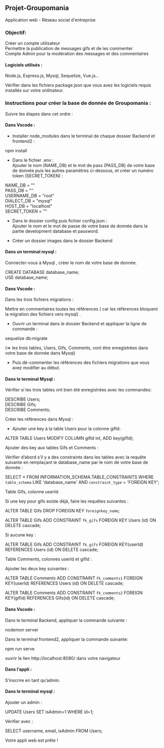 ## Projet-Groupomania

Application web - Réseau social d'entreprise

### Objectif:

Créer un compte utilisateur  
Permettre la publication de messages gifs et de les commenter  
Compte Admin pour la modération des messages et des commentaires

#### Logiciels utilisés :
Node.js, Express.js, Mysql, Sequelize, Vue.js…

Vérifier dans les fichiers package.json que vous avez les logiciels requis installés sur votre ordinateur.

### Instructions pour créer la base de donnée de Groupomania :

Suivre les étapes dans cet ordre :

#### Dans Vscode :

- Installer node_modules dans le terminal de chaque dossier Backend et frontend2 :  

npm install

- Dans le fichier .env :  
Ajouter le nom (NAME_DB) et le mot de pass (PASS_DB) de votre base de donnée puis les autres paramètres ci-dessous, et créer un numéro token (SECRET_TOKEN) :

NAME_DB = ""  
PASS_DB = ""  
USERNAME_DB = "root"  
DIALECT_DB = "mysql"  
HOST_DB = "localhost"  
SECRET_TOKEN = ""

- Dans le dossier config puis fichier config.json :  
Ajouter le nom et le mot de passe de votre base de donnée dans la partie development database et password.

- Créer un dossier images dans le dossier Backend

#### Dans un terminal mysql :

Connecter-vous à Mysql , créer le nom de votre base de donnée.

CREATE DATABASE database_name;  
USE database_name;

#### Dans Vscode :

Dans les trois fichiers migrations :

Mettre en commentaires toutes les références 
( car les références bloquent la migration des fichiers vers mysql) .

- Ouvrir un terminal dans le dossier Backend et appliquer la ligne de commande  :  

sequelize db:migrate
  
(=> les trois tables, Users, Gifs, Comments, vont être enregistrées dans votre base de donnée dans Mysql)

- Puis dé-commenter les références des fichiers migrations que vous avez modifier au début.

#### Dans le terminal Mysql :

Vérifier si les trois tables ont bien été enregistrées avec les commandes:

DESCRIBE Users;  
DESCRIBE Gifs;  
DESCRIBE Comments;  

Créer les références dans Mysql :

-  Ajouter une key à la table Users pour la colonne gifId: 

ALTER TABLE Users MODIFY COLUMN gifId int, ADD key(gifId);  

Ajouter des key aux tables Gifs et Comments :

Vérifier d’abord s’il y a des constraints dans les tables avec la requête suivante en 
remplaçant le database_name par le nom de votre base de donnée :   

SELECT * FROM INFORMATION_SCHEMA.TABLE_CONSTRAINTS WHERE `table_schema` LIKE 'database_name' AND `constraint_type` = 'FOREIGN KEY';

Table Gifs, colonne userId:

Si une key pour gifs existe déjà, faire les requêtes suivantes :

ALTER TABLE Gifs DROP FOREIGN KEY `foreignkey_name`;   

ALTER TABLE Gifs ADD CONSTRAINT `fk_gifs` FOREIGN KEY Users (id) ON DELETE cascade;

Si aucune key :

ALTER TABLE Gifs ADD CONSTRAINT `fk_gifs` FOREIGN KEY(userId) REFERENCES Users (id) ON DELETE cascade;

Table Comments, colonnes userId et gifId :

Ajouter les deux key suivantes :

ALTER TABLE Comments ADD CONSTRAINT `fk_comments1` FOREIGN KEY(userId) REFERENCES Users (id) ON DELETE cascade;

ALTER TABLE Comments ADD CONSTRAINT `fk_comments2` FOREIGN KEY(gifId) REFERENCES Gifs(id) ON DELETE cascade;

#### Dans Vscode :

Dans le terminal Backend, appliquer la commande suivante :

nodemon server

Dans le terminal frontend2, appliquer la commande suivante:  

npm run serve

ouvrir le lien http://localhost:8080/ dans votre navigateur


#### Dans l’appli : 

S’inscrire en tant qu’admin.

#### Dans le terminal mysql :

Ajouter un admin :

UPDATE Users SET isAdmin=1 WHERE id=1;

Vérifier avec :  

SELECT username, email, isAdmin FROM Users;


Votre appli web est prête !
